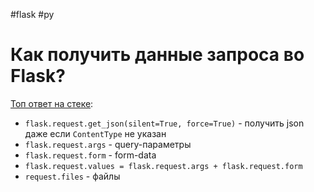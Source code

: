 #flask #py


# Как получить данные запроса во Flask?

[Топ ответ на стеке](https://stackoverflow.com/a/16664376/5500609):

- `flask.request.get_json(silent=True, force=True)` - получить json даже если `ContentType` не указан
- `flask.request.args` - query-параметры
- `flask.request.form` - form-data
- `flask.request.values = flask.request.args + flask.request.form`
- `request.files` - файлы

